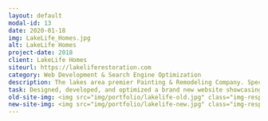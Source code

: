```yaml
---
layout: default
modal-id: 13
date: 2020-01-18
img: LakeLife_Homes.jpg
alt: LakeLife Homes
project-date: 2018
client: LakeLife Homes
siteurl: https://lakeliferestoration.com
category: Web Development & Search Engine Optimization
description: The lakes area premier Painting & Remodeling Company. Specializing in, Deck & Porch Design/Build, Log Home Staining, Interior & Exterior Finishing. For more than 30 years they’ve brought a passion for woodwork and craftsmanship to projects of every scope, enriching the lives of our customer along the way.
task: Designed, developed, and optimized a brand new website showcasing LakeLife's log home services. The new site was built to have a new/clean look while giving the feeling of a cozy cabin on a Minnesota lake. On-page ranking factors were targeted specifically towards industry specific keywords for improved search engine visibility.
old-site-img: <img src="img/portfolio/lakelife-old.jpg" class="img-responsive" alt="">
new-site-img: <img src="img/portfolio/lakelife-new.jpg" class="img-responsive" alt="Duluth Web Development">
---
```

